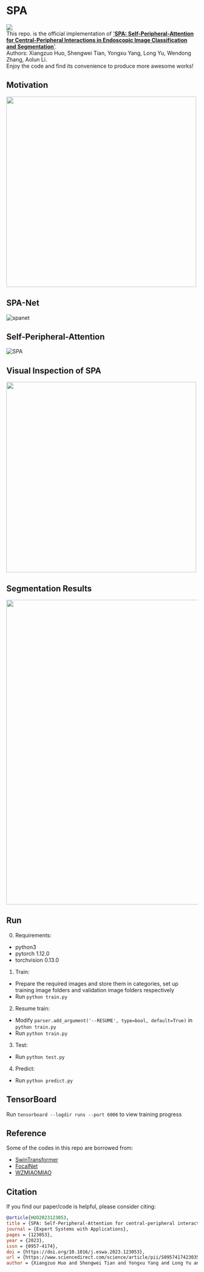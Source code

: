 # SPA
![](https://img.shields.io/github/license/huoxiangzuo/SPA)  
This repo. is the official implementation of ['**SPA: Self-Peripheral-Attention for Central-Peripheral Interactions in Endoscopic Image Classification and Segmentation**'](https://www.sciencedirect.com/science/article/pii/S0957417423035558).   
Authors: Xiangzuo Huo, Shengwei Tian, Yongxu Yang, Long Yu, Wendong Zhang, Aolun Li.  
Enjoy the code and find its convenience to produce more awesome works!

## Motivation
<img src="https://github.com/huoxiangzuo/SPA/assets/57312968/6ae2a1e0-bb96-4152-bf63-a44b8c1ed653" width="500">

## SPA-Net
![spanet](https://github.com/huoxiangzuo/SPA/assets/57312968/ecf8c9c3-5e47-434a-8a69-2a2339ced0b2)

## Self-Peripheral-Attention
![SPA](https://github.com/huoxiangzuo/SPA/assets/57312968/3246d66d-c2ba-4376-bb98-c418c4aa0f07)

## Visual Inspection of SPA
<img src="https://github.com/huoxiangzuo/SPA/assets/57312968/84bce289-e6dc-402e-98ab-f61c9bfe77ee" width="500">

## Segmentation Results
<img src="https://github.com/huoxiangzuo/SPA/assets/57312968/7707fe7b-2d2d-4cb3-949d-0ee5c548738e" width="800">

## Run
0. Requirements:
* python3
* pytorch 1.12.0
* torchvision 0.13.0
1. Train:
* Prepare the required images and store them in categories, set up training image folders and validation image folders respectively
* Run `python train.py`
2. Resume train:
* Modify `parser.add_argument('--RESUME', type=bool, default=True)` in `python train.py`
* Run `python train.py`
3. Test:
* Run `python test.py`
4. Predict:
* Run `python predict.py`

## TensorBoard
Run `tensorboard --logdir runs --port 6006` to view training progress

## Reference
Some of the codes in this repo are borrowed from:  
* [SwinTransformer](https://github.com/microsoft/Swin-Transformer)  
* [FocalNet](https://github.com/microsoft/FocalNet) 
* [WZMIAOMIAO](https://github.com/WZMIAOMIAO/deep-learning-for-image-processing)

## Citation

If you find our paper/code is helpful, please consider citing:

```bibtex
@article{HUO2023123053,
title = {SPA: Self-Peripheral-Attention for central-peripheral interactions in endoscopic image classification and segmentation},
journal = {Expert Systems with Applications},
pages = {123053},
year = {2023},
issn = {0957-4174},
doi = {https://doi.org/10.1016/j.eswa.2023.123053},
url = {https://www.sciencedirect.com/science/article/pii/S0957417423035558},
author = {Xiangzuo Huo and Shengwei Tian and Yongxu Yang and Long Yu and Wendong Zhang and Aolun Li},
```


